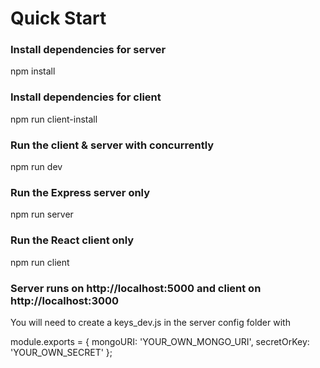 # Quick Start
### Install dependencies for server
npm install

### Install dependencies for client
npm run client-install

### Run the client & server with concurrently
npm run dev

### Run the Express server only
npm run server

### Run the React client only
npm run client

### Server runs on http://localhost:5000 and client on http://localhost:3000
You will need to create a keys_dev.js in the server config folder with

module.exports = {
  mongoURI: 'YOUR_OWN_MONGO_URI',
  secretOrKey: 'YOUR_OWN_SECRET'
};
